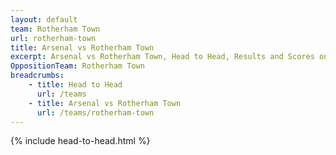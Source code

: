 ```yaml
---
layout: default
team: Rotherham Town
url: rotherham-town
title: Arsenal vs Rotherham Town
excerpt: Arsenal vs Rotherham Town, Head to Head, Results and Scores on History of Arsenal Football Club
OppositionTeam: Rotherham Town
breadcrumbs:
    - title: Head to Head
      url: /teams
    - title: Arsenal vs Rotherham Town
      url: /teams/rotherham-town
---
```


{% include head-to-head.html %}